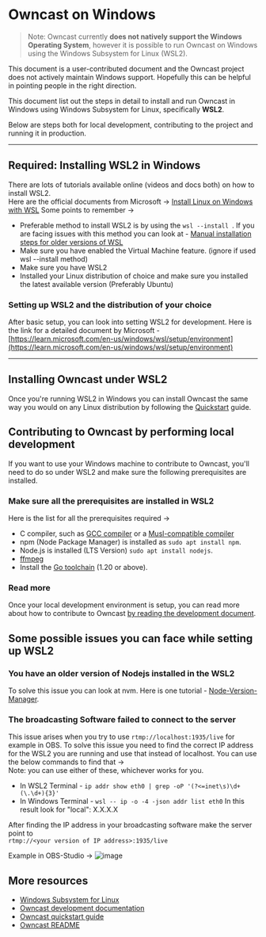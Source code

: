 # Owncast on Windows

> Note: Owncast currently **does not natively support the Windows Operating System**, however it is possible to run Owncast on Windows using the Windows Subsystem for Linux (WSL2).

This document is a user-contributed document and the Owncast project does not actively maintain Windows support. Hopefully this can be helpful in pointing people in the right direction.

This document list out the steps in detail to install and run Owncast in Windows using Windows Subsystem for Linux, specifically **WSL2**.

Below are steps both for local development, contributing to the project and running it in production.

---

## Required: Installing WSL2 in Windows

There are lots of tutorials available online (videos and docs both) on how to install WSL2.  
Here are the official documents from Microsoft -> [Install Linux on Windows with WSL](https://learn.microsoft.com/en-us/windows/wsl/setup/environment)
Some points to remember ->

- Preferable method to install WSL2 is by using the `wsl --install `. If you are facing issues with this method you can look at - [Manual installation steps for older versions of WSL](https://learn.microsoft.com/en-us/windows/wsl/install-manual)
- Make sure you have enabled the Virtual Machine feature. (ignore if used wsl --install method)
- Make sure you have WSL2
- Installed your Linux distribution of choice and make sure you installed the latest available version (Preferably Ubuntu)

### Setting up WSL2 and the distribution of your choice

After basic setup, you can look into setting WSL2 for development. Here is the link for a detailed document by Microsoft - [https://learn.microsoft.com/en-us/windows/wsl/setup/environment](https://learn.microsoft.com/en-us/windows/wsl/setup/environment)

---

## Installing Owncast under WSL2

Once you're running WSL2 in Windows you can install Owncast the same way you would on any Linux distribution by following the [Quickstart](https://owncast.online/quickstart/) guide.

## Contributing to Owncast by performing local development

If you want to use your Windows machine to contribute to Owncast, you'll need to do so under WSL2 and make sure the following prerequisites are installed.

### Make sure all the prerequisites are installed in WSL2

Here is the list for all the prerequisites required ->

- C compiler, such as [GCC compiler](https://gcc.gnu.org/install/download.html) or a [Musl-compatible compiler](https://musl.libc.org/)
- npm (Node Package Manager) is installed as `sudo apt install npm`.
- Node.js is installed (LTS Version) `sudo apt install nodejs`.
- [ffmpeg](https://ffmpeg.org/download.html)
- Install the [Go toolchain](https://golang.org/dl/) (1.20 or above).

### Read more

Once your local development environment is setup, you can read more about how to contribute to Owncast [by reading the development document](https://owncast.online/development/).

## Some possible issues you can face while setting up WSL2

### You have an older version of Nodejs installed in the WSL2

To solve this issue you can look at nvm. Here is one tutorial - [Node-Version-Manager](https://www.digitalocean.com/community/tutorials/how-to-install-node-js-on-ubuntu-20-04#option-3-installing-node-using-the-node-version-manager).

### The broadcasting Software failed to connect to the server

This issue arises when you try to use `rtmp://localhost:1935/live` for example in OBS.
To solve this issue you need to find the correct IP address for the WSL2 you are running and use that instead of localhost.
You can use the below commands to find that ->  
Note: you can use either of these, whichever works for you.

- In WSL2 Terminal -
  `ip addr show eth0 | grep -oP '(?<=inet\s)\d+(\.\d+){3}'`
- In Windows Terminal -
  `wsl -- ip -o -4 -json addr list eth0`
  In this result look for "local": X.X.X.X

After finding the IP address in your broadcasting software make the server point to  
`rtmp://<your version of IP address>:1935/live`

Example in OBS-Studio ->
![image](https://user-images.githubusercontent.com/73140257/228762798-a0c56695-c692-4295-b11b-f2e85e867ce7.png)

## More resources

- [Windows Subsystem for Linux](https://learn.microsoft.com/en-us/windows/wsl/)
- [Owncast development documentation](https://owncast.online/development/)
- [Owncast quickstart guide](https://owncast.online/quickstart/)
- [Owncast README](https://github.com/owncast/owncast/blob/develop/README.md#building-from-source)
